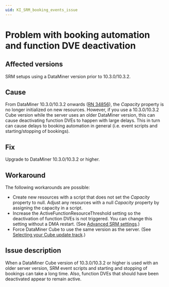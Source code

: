 ```yaml
---
uid: KI_SRM_booking_events_issue
---
```


# Problem with booking automation and function DVE deactivation

## Affected versions

SRM setups using a DataMiner version prior to 10.3.0/10.3.2.

## Cause

From DataMiner 10.3.0/10.3.2 onwards ([RN 34856](xref:General_Feature_Release_10.3.2#breaking-change-capacity-property-will-no-longer-be-initialized-on-new-resources-id-34856)), the *Capacity* property is no longer initialized on new resources. However, if you use a 10.3.0/10.3.2 Cube version while the server uses an older DataMiner version, this can cause deactivating function DVEs to happen with large delays. This in turn can cause delays to booking automation in general (i.e. event scripts and starting/stopping of bookings).

## Fix

Upgrade to DataMiner 10.3.0/10.3.2 or higher.

## Workaround

The following workarounds are possible:

- Create new resources with a script that does not set the *Capacity* property to null. Adjust any resources with a null *Capacity* property by assigning the capacity in a script.
- Increase the ActiveFunctionResourceThreshold setting so the deactivation of function DVEs is not triggered. You can change this setting without a DMA restart. (See [Advanced SRM settings](xref:Function_resource_settings).)
- Force DataMiner Cube to use the same version as the server. (See [Selecting your Cube update track](xref:Managing_the_start_window#selecting-your-cube-update-track).)

## Issue description

When a DataMiner Cube version of 10.3.0/10.3.2 or higher is used with an older server version, SRM event scripts and starting and stopping of bookings can take a long time. Also, function DVEs that should have been deactivated appear to remain active.
